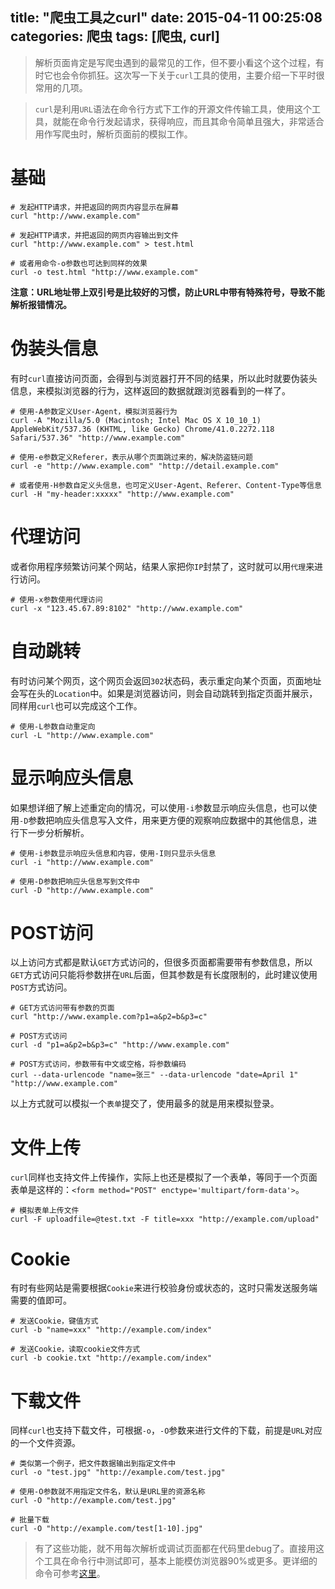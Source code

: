 title: "爬虫工具之curl"
date: 2015-04-11 00:25:08
categories: 爬虫
tags: [爬虫, curl]
---


> 解析页面肯定是写爬虫遇到的最常见的工作，但不要小看这个这个过程，有时它也会令你抓狂。这次写一下关于`curl`工具的使用，主要介绍一下平时很常用的几项。

> `curl`是利用`URL`语法在命令行方式下工作的开源文件传输工具，使用这个工具，就能在命令行发起请求，获得响应，而且其命令简单且强大，非常适合用作写爬虫时，解析页面前的模拟工作。

# 基础

	# 发起HTTP请求，并把返回的网页内容显示在屏幕
	curl "http://www.example.com"
	
	# 发起HTTP请求，并把返回的网页内容输出到文件
	curl "http://www.example.com" > test.html
	
	# 或者用命令-o参数也可达到同样的效果
	curl -o test.html "http://www.example.com"
	
**注意：URL地址带上双引号是比较好的习惯，防止URL中带有特殊符号，导致不能解析报错情况。**

# 伪装头信息

有时`curl`直接访问页面，会得到与浏览器打开不同的结果，所以此时就要伪装头信息，来模拟浏览器的行为，这样返回的数据就跟浏览器看到的一样了。

	# 使用-A参数定义User-Agent，模拟浏览器行为
	curl -A "Mozilla/5.0 (Macintosh; Intel Mac OS X 10_10_1) AppleWebKit/537.36 (KHTML, like Gecko) Chrome/41.0.2272.118 Safari/537.36" "http://www.example.com"
	
	# 使用-e参数定义Referer，表示从哪个页面跳过来的，解决防盗链问题
	curl -e "http://www.example.com" "http://detail.example.com"

	# 或者使用-H参数自定义头信息，也可定义User-Agent、Referer、Content-Type等信息
	curl -H "my-header:xxxxx" "http://www.example.com"
	
# 代理访问

或者你用程序频繁访问某个网站，结果人家把你`IP`封禁了，这时就可以用`代理`来进行访问。

	# 使用-x参数使用代理访问
	curl -x "123.45.67.89:8102" "http://www.example.com"
	
<!-- more -->
	
# 自动跳转

有时访问某个网页，这个网页会返回`302`状态码，表示重定向某个页面，页面地址会写在头的`Location`中。如果是浏览器访问，则会自动跳转到指定页面并展示，同样用`curl`也可以完成这个工作。

	# 使用-L参数自动重定向
	curl -L "http://www.example.com"
	
# 显示响应头信息

如果想详细了解上述重定向的情况，可以使用`-i`参数显示响应头信息，也可以使用`-D`参数把响应头信息写入文件，用来更方便的观察响应数据中的其他信息，进行下一步分析解析。

	# 使用-i参数显示响应头信息和内容，使用-I则只显示头信息
	curl -i "http://www.example.com"
	
	# 使用-D参数把响应头信息写到文件中
	curl -D "http://www.example.com"
	
# POST访问

以上访问方式都是默认`GET`方式访问的，但很多页面都需要带有参数信息，所以`GET`方式访问只能将参数拼在`URL`后面，但其参数是有长度限制的，此时建议使用`POST`方式访问。

	# GET方式访问带有参数的页面
	curl "http://www.example.com?p1=a&p2=b&p3=c"
	
	# POST方式访问
	curl -d "p1=a&p2=b&p3=c" "http://www.example.com"

	# POST方式访问，参数带有中文或空格，将参数编码
	curl --data-urlencode "name=张三" --data-urlencode "date=April 1" "http://www.example.com"
	
以上方式就可以模拟一个`表单`提交了，使用最多的就是用来模拟登录。
	
# 文件上传

`curl`同样也支持文件上传操作，实际上也还是模拟了一个表单，等同于一个页面表单是这样的：`<form method="POST" enctype='multipart/form-data'>`。
  
	# 模拟表单上传文件
	curl -F uploadfile=@test.txt -F title=xxx "http://example.com/upload"
	
# Cookie

有时有些网站是需要根据`Cookie`来进行校验身份或状态的，这时只需发送服务端需要的值即可。

	# 发送Cookie，键值方式
	curl -b "name=xxx" "http://example.com/index"
	
	# 发送Cookie，读取cookie文件方式
	curl -b cookie.txt "http://example.com/index"

# 下载文件

同样`curl`也支持下载文件，可根据`-o`，`-O`参数来进行文件的下载，前提是`URL`对应的一个文件资源。

	# 类似第一个例子，把文件数据输出到指定文件中
	curl -o "test.jpg" "http://example.com/test.jpg"
	
	# 使用-O参数就不用指定文件名，默认是URL里的资源名称 
	curl -O "http://example.com/test.jpg"

	# 批量下载
	curl -O "http://example.com/test[1-10].jpg"
	
	
> 有了这些功能，就不用每次解析或调试页面都在代码里debug了。直接用这个工具在命令行中测试即可，基本上能模仿浏览器90%或更多。更详细的命令可参考<a href="http://baike.baidu.com/link?url=FkaB8_zagdr7hYrPW272shZnx_OHXK9dYNP8K8hVIVTAyHkSGB6DARVFdgJS3A3ixtzAetaZtYQQxXw3XSPJya#2" target="_blank">这里</a>。
	
	
	

